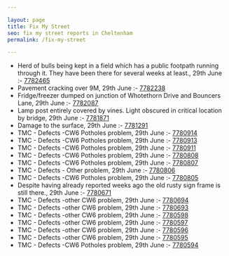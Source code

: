 ```yaml
---

layout: page
title: Fix My Street
seo: fix my street reports in Cheltenham
permalink: /fix-my-street

---
```


<!-- fix_marker starts -->

- Herd of bulls being kept in a field which has a public footpath running through it. They have been there for several weeks at least., 29th June :- [7782465](https://www.fixmystreet.com/report/7782465)
- Pavement cracking over 9M, 29th June :- [7782238](https://www.fixmystreet.com/report/7782238)
- Fridge/freezer dumped on junction of Whotethorn Drive and Bouncers Lane, 29th June :- [7782087](https://www.fixmystreet.com/report/7782087)
- Lamp post entirely covered by vines. Light obscured in critical location by bridge, 29th June :- [7781871](https://www.fixmystreet.com/report/7781871)
- Damage to the surface, 29th June :- [7781291](https://www.fixmystreet.com/report/7781291)
- TMC - Defects -CW6 Potholes  problem, 29th June :- [7780914](https://www.fixmystreet.com/report/7780914)
- TMC - Defects -CW6 Potholes  problem, 29th June :- [7780913](https://www.fixmystreet.com/report/7780913)
- TMC - Defects -CW6 Potholes  problem, 29th June :- [7780911](https://www.fixmystreet.com/report/7780911)
- TMC - Defects -CW6 Potholes  problem, 29th June :- [7780808](https://www.fixmystreet.com/report/7780808)
- TMC - Defects -CW6 Potholes  problem, 29th June :- [7780807](https://www.fixmystreet.com/report/7780807)
- TMC - Defects - Other problem, 29th June :- [7780806](https://www.fixmystreet.com/report/7780806)
- TMC - Defects -CW6 Potholes  problem, 29th June :- [7780805](https://www.fixmystreet.com/report/7780805)
- Despite having already reported weeks ago the old rusty sign frame is still there., 29th June :- [7780671](https://www.fixmystreet.com/report/7780671)
- TMC - Defects -other CW6 problem, 29th June :- [7780694](https://www.fixmystreet.com/report/7780694)
- TMC - Defects -other CW6 problem, 29th June :- [7780693](https://www.fixmystreet.com/report/7780693)
- TMC - Defects -other CW6 problem, 29th June :- [7780598](https://www.fixmystreet.com/report/7780598)
- TMC - Defects -other CW6 problem, 29th June :- [7780597](https://www.fixmystreet.com/report/7780597)
- TMC - Defects -other CW6 problem, 29th June :- [7780596](https://www.fixmystreet.com/report/7780596)
- TMC - Defects -other CW6 problem, 29th June :- [7780595](https://www.fixmystreet.com/report/7780595)
- TMC - Defects -CW6 Potholes  problem, 29th June :- [7780594](https://www.fixmystreet.com/report/7780594)

<!-- fix_marker ends -->